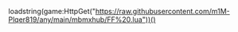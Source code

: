 loadstring(game:HttpGet("https://raw.githubusercontent.com/m1M-Plqer819/any/main/mbmxhub/FF%20.lua"))()
